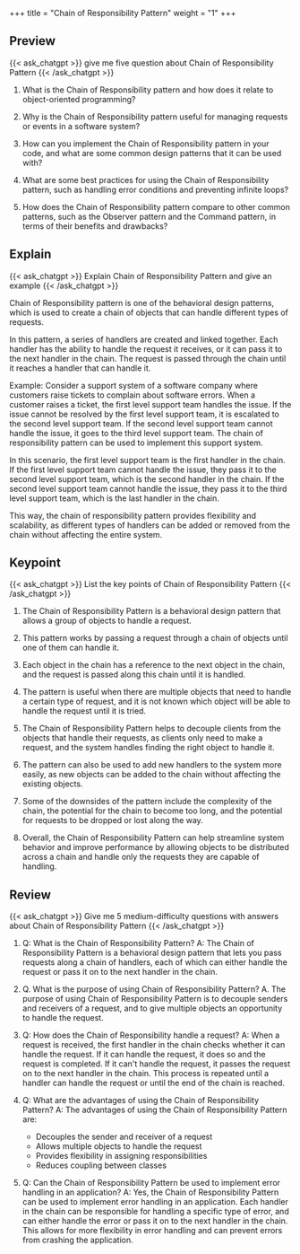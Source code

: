 +++
title = "Chain of Responsibility Pattern"
weight = "1"
+++
## Preview
{{< ask_chatgpt >}}
give me five question about Chain of Responsibility Pattern
{{< /ask_chatgpt >}}



1. What is the Chain of Responsibility pattern and how does it relate to object-oriented programming?

2. Why is the Chain of Responsibility pattern useful for managing requests or events in a software system?

3. How can you implement the Chain of Responsibility pattern in your code, and what are some common design patterns that it can be used with?

4. What are some best practices for using the Chain of Responsibility pattern, such as handling error conditions and preventing infinite loops?

5. How does the Chain of Responsibility pattern compare to other common patterns, such as the Observer pattern and the Command pattern, in terms of their benefits and drawbacks?   

## Explain
{{< ask_chatgpt >}}
Explain Chain of Responsibility Pattern and give an example
{{< /ask_chatgpt >}}



Chain of Responsibility pattern is one of the behavioral design patterns, which is used to create a chain of objects that can handle different types of requests. 

In this pattern, a series of handlers are created and linked together. Each handler has the ability to handle the request it receives, or it can pass it to the next handler in the chain. The request is passed through the chain until it reaches a handler that can handle it. 

Example: Consider a support system of a software company where customers raise tickets to complain about software errors. When a customer raises a ticket, the first level support team handles the issue. If the issue cannot be resolved by the first level support team, it is escalated to the second level support team. If the second level support team cannot handle the issue, it goes to the third level support team. The chain of responsibility pattern can be used to implement this support system. 

In this scenario, the first level support team is the first handler in the chain. If the first level support team cannot handle the issue, they pass it to the second level support team, which is the second handler in the chain. If the second level support team cannot handle the issue, they pass it to the third level support team, which is the last handler in the chain.

This way, the chain of responsibility pattern provides flexibility and scalability, as different types of handlers can be added or removed from the chain without affecting the entire system.   

## Keypoint
{{< ask_chatgpt >}}
List the key points of Chain of Responsibility Pattern
{{< /ask_chatgpt >}}



1. The Chain of Responsibility Pattern is a behavioral design pattern that allows a group of objects to handle a request.

2. This pattern works by passing a request through a chain of objects until one of them can handle it.

3. Each object in the chain has a reference to the next object in the chain, and the request is passed along this chain until it is handled.

4. The pattern is useful when there are multiple objects that need to handle a certain type of request, and it is not known which object will be able to handle the request until it is tried.

5. The Chain of Responsibility Pattern helps to decouple clients from the objects that handle their requests, as clients only need to make a request, and the system handles finding the right object to handle it.

6. The pattern can also be used to add new handlers to the system more easily, as new objects can be added to the chain without affecting the existing objects.

7. Some of the downsides of the pattern include the complexity of the chain, the potential for the chain to become too long, and the potential for requests to be dropped or lost along the way.

8. Overall, the Chain of Responsibility Pattern can help streamline system behavior and improve performance by allowing objects to be distributed across a chain and handle only the requests they are capable of handling.   

## Review
{{< ask_chatgpt >}}
Give me 5 medium-difficulty questions with answers about Chain of Responsibility Pattern
{{< /ask_chatgpt >}}



1. Q: What is the Chain of Responsibility Pattern?
   A: The Chain of Responsibility Pattern is a behavioral design pattern that lets you pass requests along a chain of handlers, each of which can either handle the request or pass it on to the next handler in the chain.

2. Q. What is the purpose of using Chain of Responsibility Pattern?
   A. The purpose of using Chain of Responsibility Pattern is to decouple senders and receivers of a request, and to give multiple objects an opportunity to handle the request.

3. Q: How does the Chain of Responsibility handle a request?
   A: When a request is received, the first handler in the chain checks whether it can handle the request. If it can handle the request, it does so and the request is completed. If it can't handle the request, it passes the request on to the next handler in the chain. This process is repeated until a handler can handle the request or until the end of the chain is reached.

4. Q: What are the advantages of using the Chain of Responsibility Pattern?
   A: The advantages of using the Chain of Responsibility Pattern are:
   - Decouples the sender and receiver of a request
   - Allows multiple objects to handle the request
   - Provides flexibility in assigning responsibilities
   - Reduces coupling between classes

5. Q: Can the Chain of Responsibility Pattern be used to implement error handling in an application?
   A: Yes, the Chain of Responsibility Pattern can be used to implement error handling in an application. Each handler in the chain can be responsible for handling a specific type of error, and can either handle the error or pass it on to the next handler in the chain. This allows for more flexibility in error handling and can prevent errors from crashing the application.   

